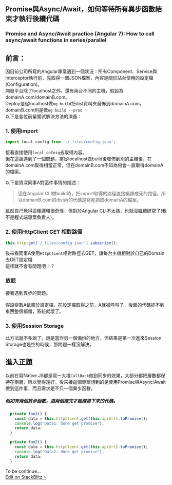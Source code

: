 ## Promise與Async/Await，如何等待所有異步函數結束才執行後續代碼
### Promise and Async/Await practice (Angular 7): How to call async/await functions in series/parallel
## 前言：<br>
因目前公司所寫的Angular專案遇到一個狀況：所有Component、Service與Interceptor執行前，先取得一個JSON檔案，內容是關於站台使用的設定檔(Configuration)。<br>
開發平台除了localhost之外，還有兩台不同的主機，假設為domainA.com/domainB.com。<br>
Deploy是從localhost做`ng build`把dist資料夾發佈到domainA.com。<br>
domainB.com則是做`ng build --prod`<br>
以下是各位前輩嘗試解決方法的演進：

### 1. 使用import
```javascript
import local_config from './_files/config.json';
```
接著直接使用`local_cofnig`去取得內容。<br>
但在這裏遇到了一個問題，當從localhost做build後發佈到別的主機後，在domainA.com取得相當正常，但在domainB.com不知為何會一直取得domainA的檔案。<br>

以下是資深同事A對這件事情的描述：<br>
> 這在Angular CLI做build時，把import取得的路徑直接編譯成死的路徑，所以domainB.com的dist內的代碼是寫死抓取domainA的檔案。

雖然自己覺得這種邏輯很奇怪，但對於Angular CLI不太熟，也就沒繼續研究了(我不是程式端專案負責人)。
### 2. 使用HttpClient GET 相對路徑
```javascript
this.http.get('/_files/config.json').subscribe();
```
後來看同事A使用`HttpClient`相對路徑去GET，讓每台主機相對於自己的Domain去GET設定檔<br>
這樣就不會有問題吧！？
### 放屁
接著遇到異步的問題。<br>
<br>
假設變數A依賴於設定檔，在設定檔取得之前，A就被呼叫了，後面的代碼抓不到東西整個都錯，系統就壞了。
### 3. 使用Session Storage
此方法就不多說了，說是當作另一個備份的地方，但結果是第一次進來Session Storage也是空的時候，那問題一樣沒解決。
## 進入正題
以前在寫Native JS都是寫一大堆`CallBack`做到同步的效果，大部分都把層數都保持在兩層，所以覺得還好，後來接這個專案想到的是使用Promise與Async/Await做到這件事，而且需求是不只一個異步函數。
##### 假如有兩個異步函數，這兩個跑完才能跑接下來的代碼。
```javascript
  private foo1() {
    const data = this.httpClient.get(this.apiUrl).toPromise();
    console.log("Data1: done get promise");
    return data;
  }

  private foo2() {
    const data = this.httpClient.get(this.apiUrl).toPromise();
    console.log("Data2: done get promise");
    return data;
  }
```

To be continue...<br>
[Edit on StackBlitz ⚡️](https://stackblitz.com/edit/angular-parallel-practice)

